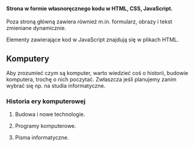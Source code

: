 #### Strona w formie własnoręcznego kodu w HTML, CSS, JavaScript.
<p> Poza stroną główną zawiera również m.in. formularz, obrazy i tekst zmieniane dynamicznie. </p>
<p> Elementy zawierające kod w JavaScript znajdują się w plikach HTML. </p>

## Komputery
Aby zrozumieć czym są komputer, warto wiedzieć coś o historii, budowie komputera, trochę o nich poczytać.
Zwłaszcza jeśli planujemy zanim wybrać się np. na studia informatyczne.

### Historia ery komputerowej

1. Budowa i nowe technologie.

2. Programy komputerowe.

3. Pisma informatyczne.

